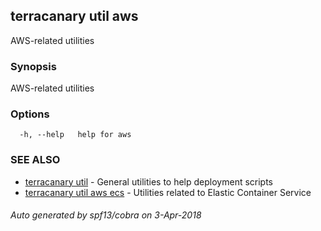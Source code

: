 ## terracanary util aws

AWS-related utilities

### Synopsis

AWS-related utilities

### Options

```
  -h, --help   help for aws
```

### SEE ALSO

* [terracanary util](docs/terracanary_util.md)	 - General utilities to help deployment scripts
* [terracanary util aws ecs](docs/terracanary_util_aws_ecs.md)	 - Utilities related to Elastic Container Service

###### Auto generated by spf13/cobra on 3-Apr-2018
